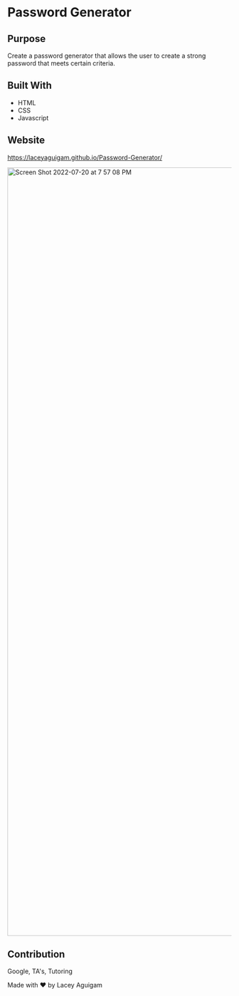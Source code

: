 # Password Generator

## Purpose
Create a password generator that allows the user to create a strong password that meets certain criteria.

## Built With
* HTML
* CSS
* Javascript

## Website
https://laceyaguigam.github.io/Password-Generator/

<img width="1728" alt="Screen Shot 2022-07-20 at 7 57 08 PM" src="https://user-images.githubusercontent.com/105749016/180120393-8e0e3cc8-2e0b-4514-abeb-25ce0c15d38c.png">



## Contribution

Google, TA's, Tutoring

Made with ❤️ by Lacey Aguigam
